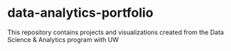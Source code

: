 # data-analytics-portfolio
This repository contains projects and visualizations created from the Data Science &amp; Analytics program with UW
